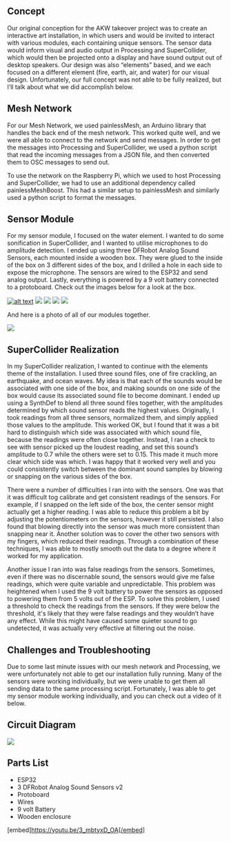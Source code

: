 ## Concept

Our original conception for the AKW takeover project was to create an interactive art installation, in which users and would be invited to interact with various modules, each containing unique sensors. The sensor data would inform visual and audio output in Processing and SuperCollider, which would then be projected onto a display and have sound output out of desktop speakers. Our design was also “elements” based, and we each focused on a different element (fire, earth, air, and water) for our visual design. Unfortunately, our full concept was not able to be fully realized, but I’ll talk about what we did accomplish below.

## Mesh Network

For our Mesh Network, we used painlessMesh, an Arduino library that handles the back end of the mesh network. This worked quite well, and we were all able to connect to the network and send messages. In order to get the messages into Processing and SuperCollider, we used a python script that read the incoming messages from a JSON file, and then converted them to OSC messages to send out.

To use the network on the Raspberry Pi, which we used to host Processing and SuperCollider, we had to use an additional dependency called painlessMeshBoost. This had a similar setup to painlessMesh and similarly used a python script to format the messages.

## Sensor Module

For my sensor module, I focused on the water element. I wanted to do some sonification in SuperCollider, and I wanted to utilise microphones to do amplitude detection. I ended up using three DFRobot Analog Sound Sensors, each mounted inside a wooden box. They were glued to the inside of the box on 3 different sides of the box, and I drilled a hole in each side to expose the microphone. The sensors are wired to the ESP32 and send analog output. Lastly, everything is powered by a 9 volt battery connected to a protoboard. Check out the images below for a look at the box.

[![alt text](https://201903cpsc33401.canvaspress.yale.edu/files/2019/11/IMG_6300.jpg)](https://201903cpsc33401.canvaspress.yale.edu/files/2019/11/IMG_6300.jpg) [![](https://201903cpsc33401.canvaspress.yale.edu/files/2019/11/IMG_6301.jpg)](https://201903cpsc33401.canvaspress.yale.edu/files/2019/11/IMG_6301.jpg) [![](https://201903cpsc33401.canvaspress.yale.edu/files/2019/11/IMG_6302.jpg)](https://201903cpsc33401.canvaspress.yale.edu/files/2019/11/IMG_6302.jpg) [![](https://201903cpsc33401.canvaspress.yale.edu/files/2019/11/IMG_6304.jpg)](https://201903cpsc33401.canvaspress.yale.edu/files/2019/11/IMG_6304.jpg) [![](https://201903cpsc33401.canvaspress.yale.edu/files/2019/11/IMG_6303.jpg)](https://201903cpsc33401.canvaspress.yale.edu/files/2019/11/IMG_6303.jpg)

And here is a photo of all of our modules together.

[![](https://201903cpsc33401.canvaspress.yale.edu/files/2019/11/70276885_757022484708630_3679094527924109312_n.jpg)](https://201903cpsc33401.canvaspress.yale.edu/files/2019/11/70276885_757022484708630_3679094527924109312_n.jpg)

## SuperCollider Realization

In my SuperCollider realization, I wanted to continue with the elements theme of the installation. I used three sound files, one of fire crackling, an earthquake, and ocean waves. My idea is that each of the sounds would be associated with one side of the box, and making sounds on one side of the box would cause its associated sound file to become dominant. I ended up using a SynthDef to blend all three sound files together, with the amplitudes determined by which sound sensor reads the highest values. Originally, I took readings from all three sensors, normalized them, and simply applied those values to the amplitude. This worked OK, but I found that it was a bit hard to distinguish which side was associated with which sound file, because the readings were often close together. Instead, I ran a check to see with sensor picked up the loudest reading, and set this sound’s amplitude to 0.7 while the others were set to 0.15. This made it much more clear which side was which. I was happy that it worked very well and you could consistently switch between the dominant sound samples by blowing or snapping on the various sides of the box.

There were a number of difficulties I ran into with the sensors. One was that it was difficult tog calibrate and get consistent readings of the sensors. For example, if I snapped on the left side of the box, the center sensor might actually get a higher reading. I was able to reduce this problem a bit by adjusting the potentiometers on the sensors, however it still persisted. I also found that blowing directly into the sensor was much more consistent than snapping near it. Another solution was to cover the other two sensors with my fingers, which reduced their readings. Through a combination of these techniques, I was able to mostly smooth out the data to a degree where it worked for my application.

Another issue I ran into was false readings from the sensors. Sometimes, even if there was no discernable sound, the sensors would give me false readings, which were quite variable and unpredictable. This problem was heightened when I used the 9 volt battery to power the sensors as opposed to powering them from 5 volts out of the ESP. To solve this problem, I used a threshold to check the readings from the sensors. If they were below the threshold, it's likely that they were false readings and they wouldn’t have any effect. While this might have caused some quieter sound to go undetected, it was actually very effective at filtering out the noise.

## Challenges and Troubleshooting

Due to some last minute issues with our mesh network and Processing, we were unfortunately not able to get our installation fully running. Many of the sensors were working individually, but we were unable to get them all sending data to the same processing script. Fortunately, I was able to get my sensor module working individually, and you can check out a video of it below.

## Circuit Diagram

[![](https://201903cpsc33401.canvaspress.yale.edu/files/2019/11/circuit.png)](https://201903cpsc33401.canvaspress.yale.edu/files/2019/11/circuit.png)

## Parts List

-   ESP32
-   3 DFRobot Analog Sound Sensors v2
-   Protoboard
-   Wires
-   9 volt Battery
-   Wooden enclosure

[embed]https://youtu.be/3_mbtyxD_OA[/embed]
